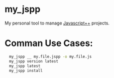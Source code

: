
my\_jspp
========

My personal tool to manage [Javascript++](https://www.onux.com/jspp/)
projects.

Comman Use Cases:
======

```sh
  my_jspp __ my.file.jspp -o my.file.js
  my_jspp version latest
  my_jspp latest
  my_jspp install
```

